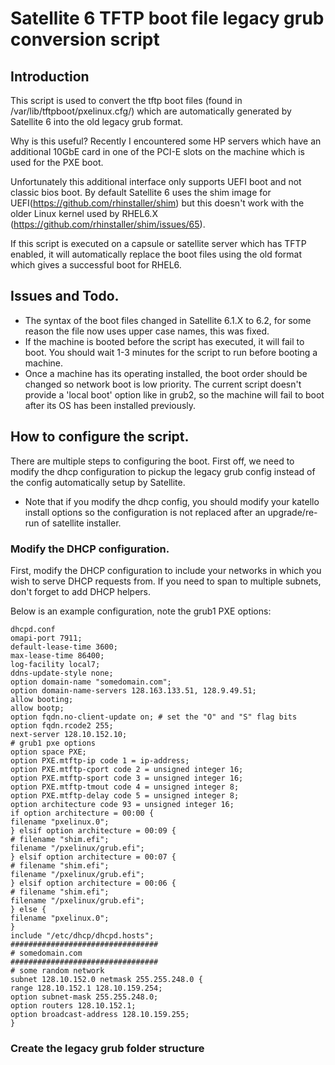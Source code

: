 # Satellite 6 TFTP boot file legacy grub conversion script

## Introduction 

This script is used to convert the tftp boot files (found in /var/lib/tftpboot/pxelinux.cfg/) which are automatically generated by Satellite 6 into the old legacy grub format. 

Why is this useful? Recently I encountered some HP servers which have an additional 10GbE card in one of the PCI-E slots on the machine which is used for the PXE boot. 

Unfortunately this additional interface only supports UEFI boot and not classic bios boot. By default Satellite 6 uses the shim image for UEFI(https://github.com/rhinstaller/shim) but this doesn't work with the older Linux kernel used by RHEL6.X (https://github.com/rhinstaller/shim/issues/65). 

If this script is executed on a capsule or satellite server which has TFTP enabled, it will automatically replace the boot files using the old format which gives a successful boot for RHEL6. 

## Issues and Todo. 

- The syntax of the boot files changed in Satellite 6.1.X to 6.2, for some reason the file now uses upper case names, this was fixed. 
- If the machine is booted before the script has executed, it will fail to boot. You should wait 1-3 minutes for the script to run before booting a machine. 
- Once a machine has its operating installed, the boot order should be changed so network boot is low priority. The current script doesn't provide a 'local boot' option like in grub2, so the machine will fail to boot after its OS has been installed previously. 

## How to configure the script. 

There are multiple steps to configuring the boot. First off, we need to modify the dhcp configuration to pickup the legacy grub config instead of the config automatically setup by Satellite. 

* Note that if you modify the dhcp config, you should modify your katello install options so the configuration is not replaced after an upgrade/re-run of satellite installer. 

### Modify the DHCP configuration. 

First, modify the DHCP configuration to include your networks in which you wish to serve DHCP requests from. If you need to span to multiple subnets, don't forget to add DHCP helpers. 

Below is an example configuration, note the grub1 PXE options: 

```
dhcpd.conf
omapi-port 7911;
default-lease-time 3600;
max-lease-time 86400;
log-facility local7;
ddns-update-style none;
option domain-name "somedomain.com";
option domain-name-servers 128.163.133.51, 128.9.49.51;
allow booting;
allow bootp;
option fqdn.no-client-update on; # set the "O" and "S" flag bits
option fqdn.rcode2 255;
next-server 128.10.152.10;
# grub1 pxe options
option space PXE;
option PXE.mtftp-ip code 1 = ip-address;
option PXE.mtftp-cport code 2 = unsigned integer 16;
option PXE.mtftp-sport code 3 = unsigned integer 16;
option PXE.mtftp-tmout code 4 = unsigned integer 8;
option PXE.mtftp-delay code 5 = unsigned integer 8;
option architecture code 93 = unsigned integer 16;
if option architecture = 00:00 {
filename "pxelinux.0";
} elsif option architecture = 00:09 {
# filename "shim.efi";
filename "/pxelinux/grub.efi";
} elsif option architecture = 00:07 {
# filename "shim.efi";
filename "/pxelinux/grub.efi";
} elsif option architecture = 00:06 {
# filename "shim.efi";
filename "/pxelinux/grub.efi";
} else {
filename "pxelinux.0";
}
include "/etc/dhcp/dhcpd.hosts";
#################################
# somedomain.com
#################################
# some random network
subnet 128.10.152.0 netmask 255.255.248.0 {
range 128.10.152.1 128.10.159.254;
option subnet-mask 255.255.248.0;
option routers 128.10.152.1;
option broadcast-address 128.10.159.255;
}
```

### Create the legacy grub folder structure